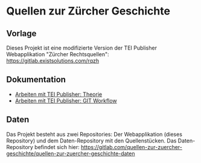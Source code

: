 # Quellen zur Zürcher Geschichte

## Vorlage

Dieses Projekt ist eine modifizierte Version der TEI Publisher Webapplikation "Zürcher Rechtsquellen": https://gitlab.existsolutions.com/rqzh

## Dokumentation

- [Arbeiten mit TEI Publisher: Theorie](/documentation/Arbeiten_mit_TEI_Publisher_Theorie/index.md)
- [Arbeiten mit TEI Publisher: GIT Workflow](/documentation/Arbeiten_mit_TEI_Publisher_GIT_Workflow/index.md)

  
## Daten

Das Projekt besteht aus zwei Repositories: Der Webapplikation (dieses Repository) und dem Daten-Repository mit den Quellenstücken. Das Daten-Repository befindet sich hier: https://gitlab.com/quellen-zur-zuercher-geschichte/quellen-zur-zuercher-geschichte-daten